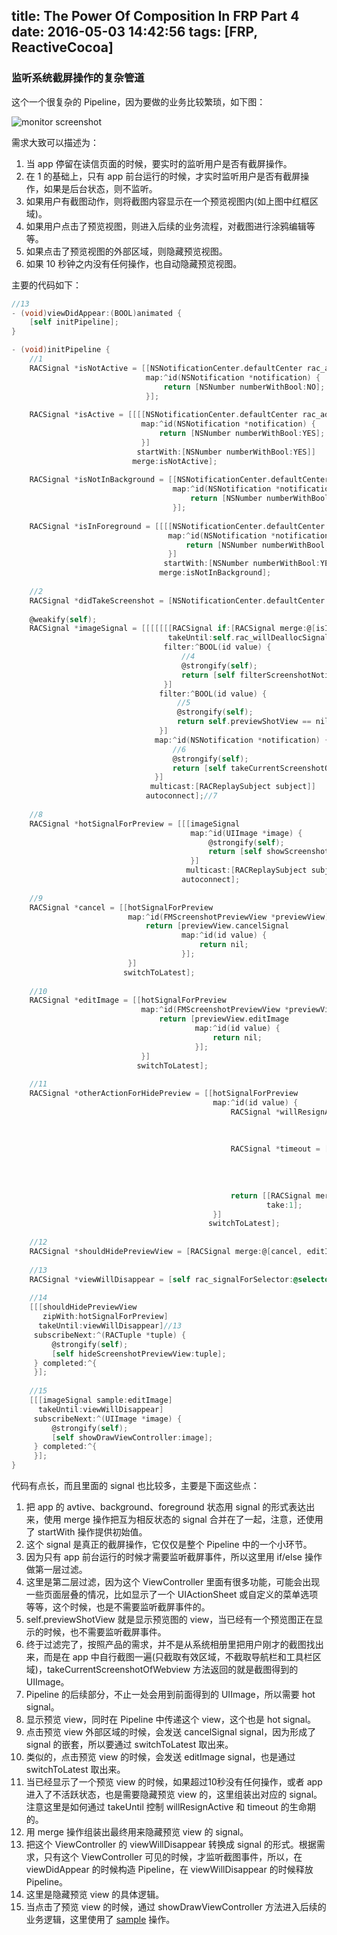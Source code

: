 title: The Power Of Composition In FRP Part 4
date: 2016-05-03 14:42:56
tags: [FRP, ReactiveCocoa]
---

### 监听系统截屏操作的复杂管道

这个一个很复杂的 Pipeline，因为要做的业务比较繁琐，如下图：

![monitor screenshot](/images/monitor_screenshot.png)

需求大致可以描述为：

1. 当 app 停留在读信页面的时候，要实时的监听用户是否有截屏操作。
2. 在 1 的基础上，只有 app 前台运行的时候，才实时监听用户是否有截屏操作，如果是后台状态，则不监听。
3. 如果用户有截图动作，则将截图内容显示在一个预览视图内(如上图中红框区域)。
4. 如果用户点击了预览视图，则进入后续的业务流程，对截图进行涂鸦编辑等等。
5. 如果点击了预览视图的外部区域，则隐藏预览视图。
6. 如果 10 秒钟之内没有任何操作，也自动隐藏预览视图。

主要的代码如下：

``` objectivec
//13
- (void)viewDidAppear:(BOOL)animated {
    [self initPipeline];
}

- (void)initPipeline {
    //1
    RACSignal *isNotActive = [[NSNotificationCenter.defaultCenter rac_addObserverForName:UIApplicationWillResignActiveNotification object:nil]
                              map:^id(NSNotification *notification) {
                                  return [NSNumber numberWithBool:NO];
                              }];
    
    RACSignal *isActive = [[[[NSNotificationCenter.defaultCenter rac_addObserverForName:UIApplicationDidBecomeActiveNotification object:nil]
                             map:^id(NSNotification *notification) {
                                 return [NSNumber numberWithBool:YES];
                             }]
                            startWith:[NSNumber numberWithBool:YES]]
                           merge:isNotActive];
    
    RACSignal *isNotInBackground = [[NSNotificationCenter.defaultCenter rac_addObserverForName:UIApplicationDidEnterBackgroundNotification object:nil]
                                    map:^id(NSNotification *notification) {
                                        return [NSNumber numberWithBool:NO];
                                    }];
    
    RACSignal *isInForeground = [[[[NSNotificationCenter.defaultCenter rac_addObserverForName:UIApplicationWillEnterForegroundNotification object:nil]
                                   map:^id(NSNotification *notification) {
                                       return [NSNumber numberWithBool:YES];
                                   }]
                                  startWith:[NSNumber numberWithBool:YES]]
                                 merge:isNotInBackground];
    
    //2
    RACSignal *didTakeScreenshot = [NSNotificationCenter.defaultCenter rac_addObserverForName:UIApplicationUserDidTakeScreenshotNotification object:nil];
    
    @weakify(self);
    RACSignal *imageSignal = [[[[[[[RACSignal if:[RACSignal merge:@[isInForeground, isActive]] then:didTakeScreenshot else:[RACSignal never]] //3
                                   takeUntil:self.rac_willDeallocSignal]
                                  filter:^BOOL(id value) {
                                      //4
                                      @strongify(self);
                                      return [self filterScreenshotNotification];
                                  }]
                                 filter:^BOOL(id value) {
                                     //5
                                     @strongify(self);
                                     return self.previewShotView == nil;
                                 }]
                                map:^id(NSNotification *notification) {
                                    //6
                                    @strongify(self);
                                    return [self takeCurrentScreenshotOfWebview];
                                }]
                               multicast:[RACReplaySubject subject]]
                              autoconnect];//7
    
    //8
    RACSignal *hotSignalForPreview = [[[imageSignal
                                        map:^id(UIImage *image) {
                                            @strongify(self);
                                            return [self showScreenshotPreviewView:image];
                                        }]
                                       multicast:[RACReplaySubject subject]]
                                      autoconnect];
    
    //9
    RACSignal *cancel = [[hotSignalForPreview
                          map:^id(FMScreenshotPreviewView *previewView) {
                              return [previewView.cancelSignal
                                      map:^id(id value) {
                                          return nil;
                                      }];
                          }]
                         switchToLatest];
    
    //10
    RACSignal *editImage = [[hotSignalForPreview
                             map:^id(FMScreenshotPreviewView *previewView) {
                                 return [previewView.editImage
                                         map:^id(id value) {
                                             return nil;
                                         }];
                             }]
                            switchToLatest];
    
    //11
    RACSignal *otherActionForHidePreview = [[hotSignalForPreview
                                             map:^id(id value) {
                                                 RACSignal *willResignActive = [[[NSNotificationCenter.defaultCenter rac_addObserverForName:UIApplicationWillResignActiveNotification object:nil]
                                                                                 take:1]
                                                                                takeUntil:[RACSignal merge:@[cancel, editImage]]];
                                                 
                                                 RACSignal *timeout = [[[RACSignal return:nil]
                                                                        delay:10.0]
                                                                       takeUntil:[RACSignal merge:@[cancel, editImage, willResignActive]]];
                                                 
                                                 
                                                 return [[RACSignal merge:@[timeout, willResignActive]]
                                                         take:1];
                                             }]
                                            switchToLatest];
    
    //12
    RACSignal *shouldHidePreviewView = [RACSignal merge:@[cancel, editImage, otherActionForHidePreview]];
    
    //13
    RACSignal *viewWillDisappear = [self rac_signalForSelector:@selector(viewWillDisappear:)];
    
    //14
    [[[shouldHidePreviewView
       zipWith:hotSignalForPreview]
      takeUntil:viewWillDisappear]//13
     subscribeNext:^(RACTuple *tuple) {
         @strongify(self);
         [self hideScreenshotPreviewView:tuple];
     } completed:^{
     }];
    
    //15
    [[[imageSignal sample:editImage]
      takeUntil:viewWillDisappear]
     subscribeNext:^(UIImage *image) {
         @strongify(self);
         [self showDrawViewController:image];
     } completed:^{
     }];
}
```

代码有点长，而且里面的 signal 也比较多，主要是下面这些点：

1. 把 app 的 avtive、background、foreground 状态用 signal 的形式表达出来，使用 merge 操作把互为相反状态的 signal 合并在了一起，注意，还使用了 startWith 操作提供初始值。
2. 这个 signal 是真正的截屏操作，它仅仅是整个 Pipeline 中的一个小环节。
3. 因为只有 app 前台运行的时候才需要监听截屏事件，所以这里用 if/else 操作做第一层过滤。
4. 这里是第二层过滤，因为这个 ViewController 里面有很多功能，可能会出现一些页面层叠的情况，比如显示了一个 UIActionSheet 或自定义的菜单选项等等，这个时候，也是不需要监听截屏事件的。
5. self.previewShotView 就是显示预览图的 view，当已经有一个预览图正在显示的时候，也不需要监听截屏事件。
6. 终于过滤完了，按照产品的需求，并不是从系统相册里把用户刚才的截图找出来，而是在 app 中自行截图一遍(只截取有效区域，不截取导航栏和工具栏区域)，takeCurrentScreenshotOfWebview 方法返回的就是截图得到的 UIImage。
7. Pipeline 的后续部分，不止一处会用到前面得到的 UIImage，所以需要 hot signal。
8. 显示预览 view，同时在 Pipeline 中传递这个 view，这个也是 hot signal。
9. 点击预览 view 外部区域的时候，会发送 cancelSignal signal，因为形成了 signal 的嵌套，所以要通过 switchToLatest 取出来。
10. 类似的，点击预览 view 的时候，会发送 editImage signal，也是通过 switchToLatest 取出来。
11. 当已经显示了一个预览 view 的时候，如果超过10秒没有任何操作，或者 app 进入了不活跃状态，也是需要隐藏预览 view 的，这里组装出对应的 signal。注意这里是如何通过 takeUntil 控制 willResignActive 和 timeout 的生命期的。
12. 用 merge 操作组装出最终用来隐藏预览 view 的 signal。
13. 把这个 ViewController 的 viewWillDisappear 转换成 signal 的形式。根据需求，只有这个 ViewController 可见的时候，才监听截图事件，所以，在 viewDidAppear 的时候构造 Pipeline，在 viewWillDisappear 的时候释放 Pipeline。
14. 这里是隐藏预览 view 的具体逻辑。
15. 当点击了预览 view 的时候，通过 showDrawViewController 方法进入后续的业务逻辑，这里使用了 [sample](http://rxmarbles.com/#sample) 操作。
